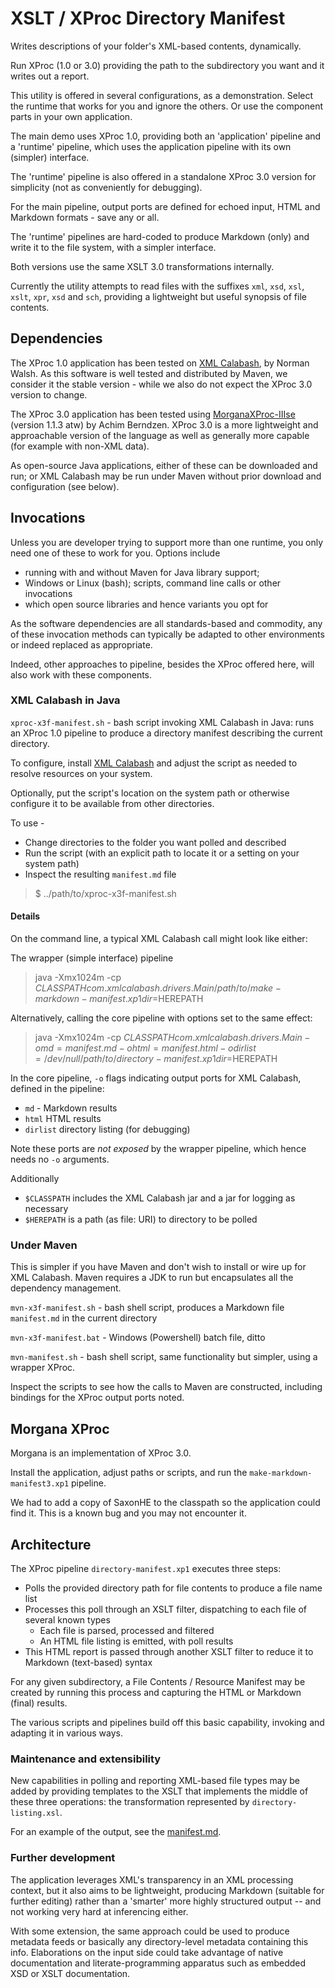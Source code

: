 # XSLT / XProc Directory Manifest

Writes descriptions of your folder's XML-based contents, dynamically.

Run XProc (1.0 or 3.0) providing the path to the subdirectory you want and it writes out a report.

This utility is offered in several configurations, as a demonstration. Select the runtime that works for you and ignore the others. Or use the component parts in your own application.

The main demo uses XProc 1.0, providing both an 'application' pipeline and a 'runtime' pipeline, which uses the application pipeline with its own (simpler) interface.

The 'runtime' pipeline is also offered in a standalone XProc 3.0 version for simplicity (not as conveniently for debugging).

For the main pipeline, output ports are defined for echoed input, HTML and Markdown formats - save any or all.

The 'runtime' pipelines are hard-coded to produce Markdown (only) and write it to the file system, with a  simpler interface.

Both versions use the same XSLT 3.0 transformations internally.

Currently the utility attempts to read files with the suffixes `xml`, `xsd`, `xsl`, `xslt`, `xpr`, `xsd` and `sch`, providing a lightweight but useful synopsis of file contents.

## Dependencies

The XProc 1.0 application has been tested on [XML Calabash](http://xmlcalabash.com), by Norman Walsh. As this software is well tested and distributed by Maven, we consider it the stable version - while we also do not expect the XProc 3.0 version to change.

The XProc 3.0 application has been tested using [MorganaXProc-IIIse](http://xml-project.com) (version 1.1.3 atw) by Achim Berndzen. XProc 3.0 is a more lightweight and approachable version of the language as well as generally more capable (for example with non-XML data).

As open-source Java applications, either of these can be downloaded and run; or XML Calabash may be run under Maven without prior download and configuration (see below).

## Invocations

Unless you are developer trying to support more than one runtime, you only need one of these to work for you. Options include

- running with and without Maven for Java library support;
- Windows or Linux (bash); scripts, command line calls or other invocations
- which open source libraries and hence variants you opt for

As the software dependencies are all standards-based and commodity, any of these invocation methods can typically be adapted to other environments or indeed replaced as appropriate.

Indeed, other approaches to pipeline, besides the XProc offered here, will also work with these components.

### XML Calabash in Java

`xproc-x3f-manifest.sh` - bash script invoking XML Calabash in Java: runs an XProc 1.0 pipeline to produce a directory manifest describing the current directory.

To configure, install [XML Calabash](http://xmlcalabash.com) and adjust the script as needed to resolve resources on your system.

Optionally, put the script's location on the system path or otherwise configure it to be available from other directories.

To use -

* Change directories to the folder you want polled and described
* Run the script (with an explicit path to locate it or a setting on your system path)
* Inspect the resulting `manifest.md` file

> $ ../path/to/xproc-x3f-manifest.sh

#### Details

On the command line, a typical XML Calabash call might look like either:

The wrapper (simple interface) pipeline

> java -Xmx1024m -cp $CLASSPATH com.xmlcalabash.drivers.Main /path/to/make-markdown-manifest.xp1 dir=$HEREPATH

Alternatively, calling the core pipeline with options set to the same effect:

> java -Xmx1024m -cp $CLASSPATH com.xmlcalabash.drivers.Main -omd=manifest.md -ohtml=manifest.html -odirlist=/dev/null /path/to/directory-manifest.xp1 dir=$HEREPATH

In the core pipeline, `-o` flags indicating output ports for XML Calabash, defined in the pipeline:

- `md` - Markdown results
- `html` HTML results
- `dirlist` directory listing (for debugging)

Note these ports are *not exposed* by the wrapper pipeline, which hence needs no `-o` arguments.

Additionally

- `$CLASSPATH` includes the XML Calabash jar and a jar for logging as necessary
- `$HEREPATH` is a path (as file: URI) to directory to be polled

### Under Maven

This is simpler if you have Maven and don't wish to install or wire up for XML Calabash. Maven requires a JDK to run but encapsulates all the dependency management.

`mvn-x3f-manifest.sh` - bash shell script, produces a Markdown file `manifest.md` in the current directory

`mvn-x3f-manifest.bat` - Windows (Powershell) batch file, ditto

`mvn-manifest.sh` - bash shell script, same functionality but simpler, using a wrapper XProc.

Inspect the scripts to see how the calls to Maven are constructed, including bindings for the XProc output ports noted.

## Morgana XProc

Morgana is an implementation of XProc 3.0.

Install the application, adjust paths or scripts, and run the `make-markdown-manifest3.xp1` pipeline.

We had to add a copy of SaxonHE to the classpath so the application could find it. This is a known bug and you may not encounter it.

## Architecture

The XProc pipeline `directory-manifest.xp1` executes three steps:

- Polls the provided directory path for file contents to produce a file name list
- Processes this poll through an XSLT filter, dispatching to each file of several known types
  - Each file is parsed, processed and filtered
  - An HTML file listing is emitted, with poll results
- This HTML report is passed through another XSLT filter to reduce it to Markdown (text-based) syntax

For any given subdirectory, a File Contents / Resource Manifest may be created by running this process and capturing the HTML or Markdown (final) results.

The various scripts and pipelines build off this basic capability, invoking and adapting it in various ways. 

### Maintenance and extensibility

New capabilities in polling and reporting XML-based file types may be added by providing templates to the XSLT that implements the middle of these three operations: the transformation represented by `directory-listing.xsl`. 

For an example of the output, see the [manifest.md](manifest.md).

### Further development

The application leverages XML's transparency in an XML processing context, but it also aims to be lightweight, producing Markdown (suitable for further editing) rather than a 'smarter' more highly structured output -- and not working very hard at inferencing either.

With some extension, the same approach could be used to produce metadata feeds or basically any directory-level metadata containing this info. Elaborations on the input side could take advantage of native documentation and literate-programming apparatus such as embedded XSD or XSLT documentation.
